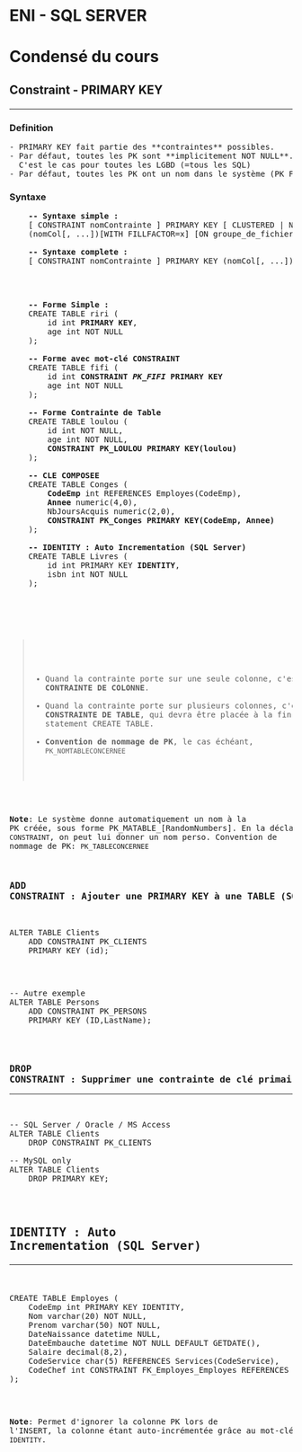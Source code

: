 # ENI - SQL SERVER
# Condensé du cours

## Constraint - PRIMARY KEY <hr>
### Definition
<pre class="noborder incognito">
- PRIMARY KEY fait partie des **contraintes** possibles.
- Par défaut, toutes les PK sont **implicitement NOT NULL**. 
  C'est le cas pour toutes les LGBD (=tous les SQL)
- Par défaut, toutes les PK ont un nom dans le système (PK_FOOTABLE_0123456). En ajoutant la contrainte PK en fin de table ('constrainte de table'), on peut lui attribuer un nom custom, par convention <span class="inline_code">PK_NomDeLaTableConcernee</span>.  
</pre>

### Syntaxe
<pre>
	<b><span class='comment'>-- Syntaxe simple :</span></b>
	[ CONSTRAINT nomContrainte ] PRIMARY KEY [ CLUSTERED | NONCLUSTERED ] 
	(nomCol[, ...])[WITH FILLFACTOR=x] [ON groupe_de_fichiers]

	<b><span class='comment'>-- Syntaxe complete :</span></b>
	[ CONSTRAINT nomContrainte ] PRIMARY KEY (nomCol[, ...])[WITH FILLFACTOR=x] [ON groupe_de_fichiers]


<pre>

	<b><span class='comment'>-- Forme Simple :</span></b>
	CREATE TABLE riri (
		id int <b>PRIMARY KEY</b>,
		age int NOT NULL
	);

	<b><span class='comment'>-- Forme avec mot-clé CONSTRAINT</span></b>
	CREATE TABLE fifi (
		id int <b>CONSTRAINT <i>PK_FIFI</i> PRIMARY KEY</b>
		age int NOT NULL
	);

	<b><span class='comment'>-- Forme Contrainte de Table</span></b>
	CREATE TABLE loulou (
		id int NOT NULL,
		age int NOT NULL,
		<b>CONSTRAINT PK_LOULOU PRIMARY KEY(loulou)</b>
	);

	<b><span class='comment'>-- CLE COMPOSEE</span></b>
	CREATE TABLE Conges (
    	<b>CodeEmp</b> int REFERENCES Employes(CodeEmp),
    	<b>Annee</b> numeric(4,0),
    	NbJoursAcquis numeric(2,0),
    	<b>CONSTRAINT PK_Conges PRIMARY KEY(CodeEmp, Annee)</b>
    );

	<b><span class='comment'>-- IDENTITY : Auto Incrementation (SQL Server)</span></b>
	CREATE TABLE Livres (
		id int PRIMARY KEY <b>IDENTITY</b>,
		isbn int NOT NULL
	);


</pre>


<blockquote class="note">

- Quand la contrainte porte sur une seule colonne, c'est une **CONTRAINTE DE COLONNE**.
- Quand la contrainte porte sur plusieurs colonnes, c'est une **CONSTRAINTE DE TABLE**, qui devra être placée à la fin du statement CREATE TABLE.
- **Convention de nommage de PK**, le cas échéant, `PK_NOMTABLECONCERNEE`

</blockquote>

**Note**: Le système donne automatiquement un nom à la PK créée, sous forme PK_MATABLE_[RandomNumbers]. En la déclarant avec `CONSTRAINT`, on peut lui donner un nom perso. Convention de nommage de PK: `PK_TABLECONCERNEE`


### ADD CONSTRAINT : Ajouter une PRIMARY KEY à une TABLE (SQL Server)

<pre>
ALTER TABLE Clients 
	ADD CONSTRAINT PK_CLIENTS 
	PRIMARY KEY (id);
</pre>

<pre>
<span class="comment">-- Autre exemple</span>
ALTER TABLE Persons
    ADD CONSTRAINT PK_PERSONS 
    PRIMARY KEY (ID,LastName);
</pre>


### DROP CONSTRAINT : Supprimer une contrainte de clé primaire<hr>

<pre>
<span class="comment">-- SQL Server / Oracle / MS Access</span>
ALTER TABLE Clients
	DROP CONSTRAINT PK_CLIENTS

<span class="comment">-- MySQL only</span>
ALTER TABLE Clients
	DROP PRIMARY KEY;
</pre>


## IDENTITY : Auto Incrementation (SQL Server)<hr>
<pre>
CREATE TABLE Employes (
	CodeEmp int PRIMARY KEY <span class="bold">IDENTITY</span>,
	Nom varchar(20) NOT NULL,
	Prenom varchar(50) NOT NULL,
	DateNaissance datetime NULL,
	DateEmbauche datetime NOT NULL DEFAULT GETDATE(),
	Salaire decimal(8,2),
	CodeService char(5) REFERENCES Services(CodeService),
	CodeChef int CONSTRAINT FK_Employes_Employes REFERENCES Employes(CodeEmp)
);
</pre>

**Note**: Permet d'ignorer la colonne PK lors de l'INSERT, la colonne étant auto-incrémentée grâce au mot-clé `IDENTITY`.